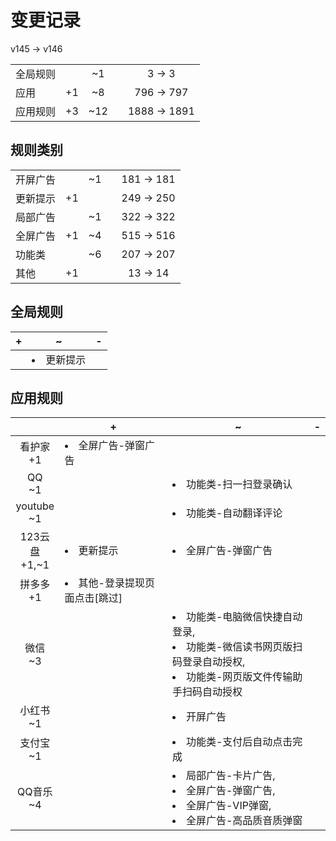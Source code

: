 # 变更记录

v145 -> v146

||||||
|-|:-:|:-:|:-:|:-:|
|全局规则||~1||3 -> 3|
|应用|+1|~8||796 -> 797|
|应用规则|+3|~12||1888 -> 1891|

## 规则类别

||||||
|-|:-:|:-:|:-:|:-:|
|开屏广告||~1||181 -> 181|
|更新提示|+1|||249 -> 250|
|局部广告||~1||322 -> 322|
|全屏广告|+1|~4||515 -> 516|
|功能类||~6||207 -> 207|
|其他|+1|||13 -> 14|

## 全局规则

|+|~|-|
|-|-|-|
||<li>更新提示||

## 应用规则

||+|~|-|
|:-:|-|-|-|
|看护家<br>+1|<li>全屏广告-弹窗广告|||
|QQ<br>~1||<li>功能类-扫一扫登录确认||
|youtube<br>~1||<li>功能类-自动翻译评论||
|123云盘<br>+1,~1|<li>更新提示|<li>全屏广告-弹窗广告||
|拼多多<br>+1|<li>其他-登录提现页面点击[跳过]|||
|微信<br>~3||<li>功能类-电脑微信快捷自动登录,<li>功能类-微信读书网页版扫码登录自动授权,<li>功能类-网页版文件传输助手扫码自动授权||
|小红书<br>~1||<li>开屏广告||
|支付宝<br>~1||<li>功能类-支付后自动点击完成||
|QQ音乐<br>~4||<li>局部广告-卡片广告,<li>全屏广告-弹窗广告,<li>全屏广告-VIP弹窗,<li>全屏广告-高品质音质弹窗||
